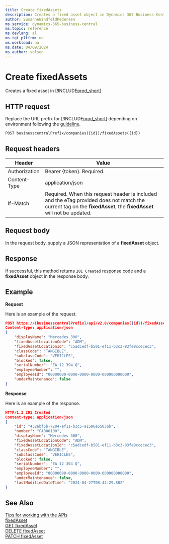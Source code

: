 ```yaml
---
title: Create fixedAssets
description: Creates a fixed asset object in Dynamics 365 Business Central.
author: SusanneWindfeldPedersen
ms.service: dynamics-365-business-central
ms.topic: reference
ms.devlang: al
ms.tgt_pltfrm: na
ms.workload: na
ms.date: 04/09/2024
ms.author: solsen
---
```


<!-- NOTE: This article is an auto-generated stub from the metadata file. -->
<!-- The sections marked with an EDIT_IS_REQUIRED require manual editing. -->
# Create fixedAssets

Creates a fixed asset in [!INCLUDE[prod_short](../../../includes/prod_short.md)].

## HTTP request

Replace the URL prefix for [!INCLUDE[prod_short](../../../includes/prod_short.md)] depending on environment following the [guideline](../../v2.0/endpoints-apis-for-dynamics.md).
<!-- START>EDIT_IS_REQUIRED. There URL for accessing the endpoint might be different or there might be more than one -->
```
POST businesscentralPrefix/companies({id})/fixedAssets({id})
```
<!-- END>EDIT_IS_REQUIRED -->
## Request headers

|Header|Value|
|------|-----|
|Authorization  |Bearer {token}. Required. |
|Content-Type  |application/json|
|If-Match      |Required. When this request header is included and the eTag provided does not match the current tag on the **fixedAsset**, the **fixedAsset** will not be updated. |

## Request body

In the request body, supply a JSON representation of a **fixedAsset** object.

## Response

If successful, this method returns ```201 Created``` response code and a **fixedAsset** object in the response body.


## Example

**Request**

Here is an example of the request.
<!-- START>EDIT_IS_REQUIRED. There URL for accessing the endpoint might be different. Fill in the property values -->
```json
POST https://{businesscentralPrefix}/api/v2.0/companies({id})/fixedAssets({id})
Content-type: application/json
{
    "displayName": "Mercedes 300",
    "fixedAssetLocationCode": "ADM",
    "fixedAssetLocationId": "c5adcedf-b501-ef11-b3c3-83fe9ccecec3",
    "classCode": "TANGIBLE",
    "subclassCode": "VEHICLES",
    "blocked": false,
    "serialNumber": "EA 12 394 Q",
    "employeeNumber": "",
    "employeeId": "00000000-0000-0000-0000-000000000000",
    "underMaintenance": false
}
```
<!-- END>EDIT_IS_REQUIRED -->
**Response**

Here is an example of the response.
<!-- START>EDIT_IS_REQUIRED. Fill in values for properties -->
```json
HTTP/1.1 201 Created
Content-type: application/json
{
    "id": "4326bf5b-7204-ef11-b3c5-a1596e55036b",
    "number": "FA000100",
    "displayName": "Mercedes 300",
    "fixedAssetLocationCode": "ADM",
    "fixedAssetLocationId": "c5adcedf-b501-ef11-b3c3-83fe9ccecec3",
    "classCode": "TANGIBLE",
    "subclassCode": "VEHICLES",
    "blocked": false,
    "serialNumber": "EA 12 394 Q",
    "employeeNumber": "",
    "employeeId": "00000000-0000-0000-0000-000000000000",
    "underMaintenance": false,
    "lastModifiedDateTime": "2024-04-27T08:44:29.88Z"
}
```
<!-- END>EDIT_IS_REQUIRED -->
## See Also

[Tips for working with the APIs](/dynamics365/business-central/dev-itpro/developer/devenv-connect-apps-tips)  
[fixedAsset](../resources/dynamics_fixedAsset.md)  
[GET fixedAsset](dynamics_fixedasset_get.md)  
[DELETE fixedAsset](dynamics_fixedasset_delete.md)  
[PATCH fixedAsset](dynamics_fixedasset_update.md)  
